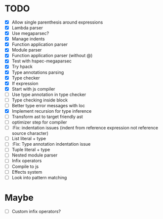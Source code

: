 # TODO
  - [X] Allow single parenthesis around expressions
  - [X] Lambda parser
  - [X] Use megaparsec?
  - [X] Manage indents
  - [X] Function application parser
  - [X] Module parser
  - [X] Function application parser (without @)
  - [X] Test with hspec-megaparsec
  - [X] Try hpack
  - [X] Type annotations parsing
  - [X] Type checker
  - [X] If expression
  - [X] Start with js compiler
  - [ ] Use type annotation in type checker
  - [ ] Type checking inside block
  - [ ] Better type error messages with loc
  - [X] Implement recursion for type inference
  - [ ] Transform ast to target friendly ast
  - [ ] optimizer step for compiler
  - [ ] :Fix: indentation issues (indent from reference expression not reference source character)
  - [ ] List literal + type
  - [ ] :Fix: Type annotation indentation issue
  - [ ] Tuple literal + type
  - [ ] Nested module parser
  - [ ] Infix operators
  - [ ] Compile to js
  - [ ] Effects system
  - [ ] Look into pattern matching

# Maybe
  - [ ] Custom infix operators?

